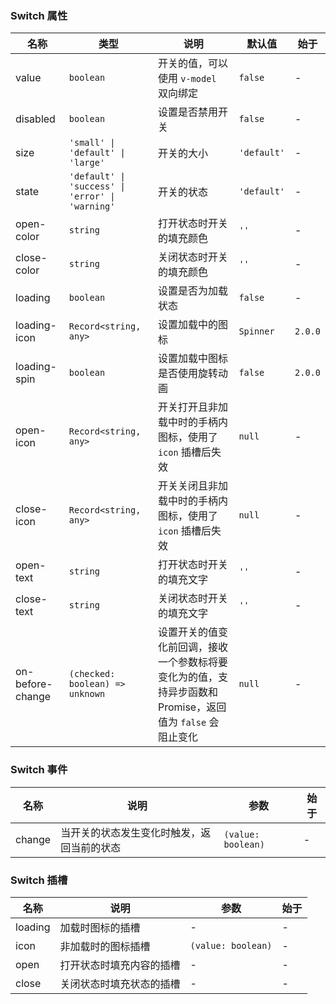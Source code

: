 ### Switch 属性

| 名称             | 类型                                             | 说明                                                                                                      | 默认值      | 始于    |
| ---------------- | ------------------------------------------------ | --------------------------------------------------------------------------------------------------------- | ----------- | ------- |
| value            | `boolean`                                        | 开关的值，可以使用 `v-model` 双向绑定                                                                     | `false`     | -       |
| disabled         | `boolean`                                        | 设置是否禁用开关                                                                                          | `false`     | -       |
| size             | `'small' \| 'default' \| 'large'`                | 开关的大小                                                                                                | `'default'` | -       |
| state            | `'default' \| 'success' \| 'error' \| 'warning'` | 开关的状态                                                                                                | `'default'` | -       |
| open-color       | `string`                                         | 打开状态时开关的填充颜色                                                                                  | `''`        | -       |
| close-color      | `string`                                         | 关闭状态时开关的填充颜色                                                                                  | `''`        | -       |
| loading          | `boolean`                                        | 设置是否为加载状态                                                                                        | `false`     | -       |
| loading-icon     | `Record<string, any>`                            | 设置加载中的图标                                                                                          | `Spinner`   | `2.0.0` |
| loading-spin     | `boolean`                                        | 设置加载中图标是否使用旋转动画                                                                            | `false`     | `2.0.0` |
| open-icon        | `Record<string, any>`                            | 开关打开且非加载中时的手柄内图标，使用了 `icon` 插槽后失效                                                | `null`      | -       |
| close-icon       | `Record<string, any>`                            | 开关关闭且非加载中时的手柄内图标，使用了 `icon` 插槽后失效                                                | `null`      | -       |
| open-text        | `string`                                         | 打开状态时开关的填充文字                                                                                  | `''`        | -       |
| close-text       | `string`                                         | 关闭状态时开关的填充文字                                                                                  | `''`        | -       |
| on-before-change | `(checked: boolean) => unknown`                  | 设置开关的值变化前回调，接收一个参数标将要变化为的值，支持异步函数和 Promise，返回值为 `false` 会阻止变化 | `null`      | -       |

### Switch 事件

| 名称   | 说明                                       | 参数               | 始于 |
| ------ | ------------------------------------------ | ------------------ | ---- |
| change | 当开关的状态发生变化时触发，返回当前的状态 | `(value: boolean)` | -    |

### Switch 插槽

| 名称    | 说明                     | 参数               | 始于 |
| ------- | ------------------------ | ------------------ | ---- |
| loading | 加载时图标的插槽         | -                  | -    |
| icon    | 非加载时的图标插槽       | `(value: boolean)` | -    |
| open    | 打开状态时填充内容的插槽 | -                  | -    |
| close   | 关闭状态时填充状态的插槽 | -                  | -    |
